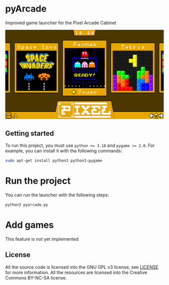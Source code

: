 # pyArcade

Improved game launcher for the Pixel Arcade Cabinet

![Concept art of the launcher](doc/preview.png)

## Getting started

To run this project, you must use `python >= 3.10` and `pygame >= 2.0`. For example, you can install it with the following commands:
```bash
sudo apt-get install python3 python3-pygame
```

# Run the project

You can run the launcher with the following steps:
```bash
python3 pyarcade.py
```

# Add games

This feature is not yet implemented

## License

All the source code is licensed into the GNU GPL v3 license, see [LICENSE](LICENSE.MD) for more information.
All the resources are licensed into the Creative Commons BY-NC-SA license.
